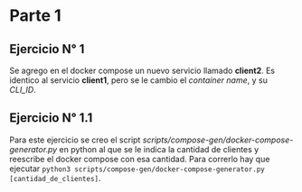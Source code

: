 # Parte 1

## Ejercicio N° 1

Se agrego en el docker compose un nuevo servicio llamado **client2**. Es identico al
servicio **client1**, pero se le cambio el _container name_, y su _CLI_ID_.

## Ejercicio N° 1.1
Para este ejercicio se creo el script _scripts/compose-gen/docker-compose-generator.py_ en python al que se le indica la cantidad de clientes y reescribe el docker compose con esa cantidad. Para correrlo hay que ejecutar `python3 scripts/compose-gen/docker-compose-generator.py [cantidad_de_clientes]`.